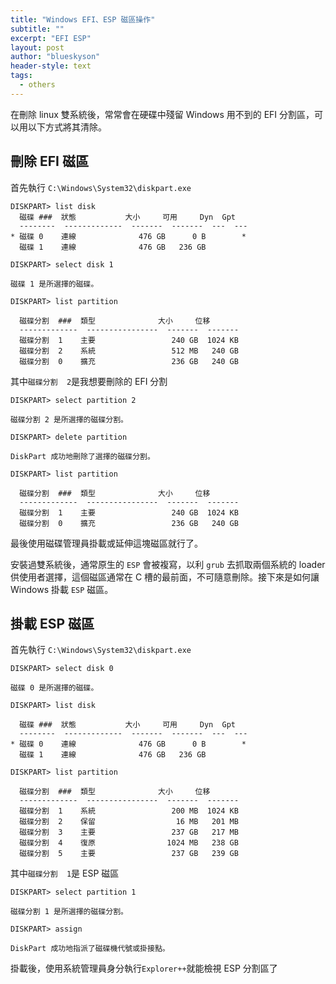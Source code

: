 ```yaml
---
title: "Windows EFI、ESP 磁區操作"
subtitle: ""
excerpt: "EFI ESP"
layout: post
author: "blueskyson"
header-style: text
tags:
  - others
---
```


在刪除 linux 雙系統後，常常會在硬碟中殘留 Windows 用不到的 EFI 分割區，可以用以下方式將其清除。

## 刪除 EFI 磁區

首先執行 `C:\Windows\System32\diskpart.exe`

```
DISKPART> list disk
  磁碟 ###  狀態           大小     可用     Dyn  Gpt
  --------  -------------  -------  -------  ---  ---
* 磁碟 0    連線              476 GB      0 B        *
  磁碟 1    連線              476 GB   236 GB

DISKPART> select disk 1

磁碟 1 是所選擇的磁碟。

DISKPART> list partition

  磁碟分割  ###  類型              大小     位移
  -------------  ----------------  -------  -------
  磁碟分割  1    主要                 240 GB  1024 KB
  磁碟分割  2    系統                 512 MB   240 GB
  磁碟分割  0    擴充                 236 GB   240 GB
```

其中`磁碟分割  2`是我想要刪除的 EFI 分割

```
DISKPART> select partition 2

磁碟分割 2 是所選擇的磁碟分割。

DISKPART> delete partition

DiskPart 成功地刪除了選擇的磁碟分割。

DISKPART> list partition

  磁碟分割  ###  類型              大小     位移
  -------------  ----------------  -------  -------
  磁碟分割  1    主要                 240 GB  1024 KB
  磁碟分割  0    擴充                 236 GB   240 GB

```

最後使用磁碟管理員掛載或延伸這塊磁區就行了。

安裝過雙系統後，通常原生的 `ESP` 會被複寫，以利 `grub` 去抓取兩個系統的 loader 供使用者選擇，這個磁區通常在 C 槽的最前面，不可隨意刪除。接下來是如何讓 Windows 掛載 `ESP` 磁區。

## 掛載 ESP 磁區

首先執行 `C:\Windows\System32\diskpart.exe`

```
DISKPART> select disk 0

磁碟 0 是所選擇的磁碟。

DISKPART> list disk

  磁碟 ###  狀態           大小     可用     Dyn  Gpt
  --------  -------------  -------  -------  ---  ---
* 磁碟 0    連線              476 GB      0 B        *
  磁碟 1    連線              476 GB   236 GB

DISKPART> list partition

  磁碟分割  ###  類型              大小     位移
  -------------  ----------------  -------  -------
  磁碟分割  1    系統                 200 MB  1024 KB
  磁碟分割  2    保留                  16 MB   201 MB
  磁碟分割  3    主要                 237 GB   217 MB
  磁碟分割  4    復原                1024 MB   238 GB
  磁碟分割  5    主要                 237 GB   239 GB
```

其中`磁碟分割  1`是 ESP 磁區

```
DISKPART> select partition 1

磁碟分割 1 是所選擇的磁碟分割。

DISKPART> assign

DiskPart 成功地指派了磁碟機代號或掛接點。
```

掛載後，使用系統管理員身分執行`Explorer++`就能檢視 ESP 分割區了